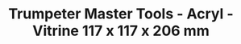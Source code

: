 ---
layout: product
title: "Trumpeter Master Tools - Acryl - Vitrine 117 x 117 x 206 mm"
price: "TBA" 
desc: "N/A"
img_path: "/assets/img/TRU09807.jpg"
brand: "N/A"
available: false
special_offer: false
new: false
soon: false
cat: "010000"
subcat: "013400"
subsubcat: "0N/A"
sifra: "TRU09807"
---